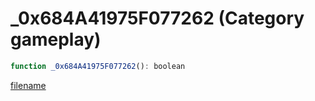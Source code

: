 # _0x684A41975F077262 (Category gameplay)

```js
function _0x684A41975F077262(): boolean
```

[filename](_0x684A41975F077262_m.md ':include')